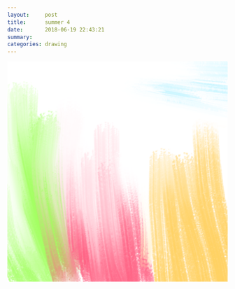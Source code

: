 ```yaml
---
layout:     post
title:      summer 4
date:       2018-06-19 22:43:21
summary:    
categories: drawing
---
```

![summer 4](/images/diary/summer-4.png ".")
